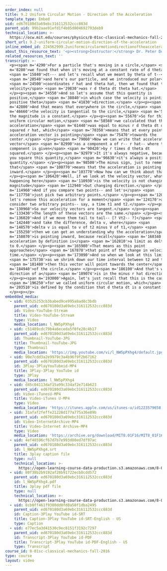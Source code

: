 ```yaml
---
order_index: null
title: 9.2 Uniform Circular Motion - Direction of the Acceleration
template_type: Embed
uid: ed670180d3a69ebc316112532ccc883d
parent_uid: 99b2aae91efd1f4b85d004692793deb9
technical_location: >-
  https://ocw.mit.edu/courses/physics/8-01sc-classical-mechanics-fall-2016/week-3-circular-motion/9.2-uniform-circular-motion-direction-of-the-acceleration/9.2-uniform-circular-motion-direction-of-the-acceleration
short_url: 9.2-uniform-circular-motion-direction-of-the-acceleration
inline_embed_id: 224562999.2uniformcircularmotiondirectionoftheacceleration82427059
about_this_resource_text: '<p><strong>Instructor:</strong> Dr. Peter Dourmashkin</p>'
related_resources_text: ''
transcript: >-
  <p><span m='4290'>For a particle that's moving in a circle,</span> <span
  m='8280'>we found that when it's moving at a constant rate of d theta</span>
  <span m='15840'>dt--- and let's recall what we meant by theta of t--</span>
  <span m='20540'>and here's our particle, and we introduced our polar</span>
  <span m='24500'>coordinates r hat and theta hat, then we found that the
  velocity</span> <span m='29830'>was r d theta dt theta hat.</span>
  </p><p><span m='34550'>And so let's assume that this quantity is
  positive,</span> <span m='38840'>in which case the velocity is pointing in the
  positive theta</span> <span m='41830'>direction.</span> </p><p><span
  m='42800'>And that means that everywhere in the circle,</span> <span
  m='46660'>the velocity is tangential to the circle,</span> <span m='51820'>and
  the magnitude is a constant.</span> </p><p><span m='55670'>So for this case of
  uniform circular motion,</span> <span m='58560'>we calculated that the
  acceleration</span> <span m='61440'>was equal to minus r d theta dt quantity
  squared r hat, which</span> <span m='70350'>means that at every point, the
  acceleration vector is pointing</span> <span m='75470'>towards the
  center.</span> </p><p><span m='79060'>Now we can write that acceleration
  vector</span> <span m='82990'>as a component a of r-- r hat-- where this
  component is given</span> <span m='90420'>by r times d theta dt
  squared.</span> </p><p><span m='92979'>It it's always negative, because when
  you square this quantity,</span> <span m='96630'>it's always a positive
  quantity.</span> </p><p><span m='98500'>The minus sign, just to remember--
  that</span> <span m='100770'>means that the acceleration is pointing
  inward.</span> </p><p><span m='103770'>Now how can we think about that?</span>
  </p><p><span m='106420'>Well, if we look at the velocity vector, what's
  happening here</span> <span m='110930'>is the velocity is not changing
  magnitude</span> <span m='112940'>but changing direction.</span> </p><p><span
  m='114960'>And if you compare two points-- and let's</span> <span
  m='117750'>just pick two arbitrary points.</span> </p><p><span m='120040'>So
  let's remove this acceleration for a moment</span> <span m='124170'>and
  consider two arbitrary points-- say, a time t1 and t2.</span> </p><p><span
  m='130960'>So our velocity vectors are tangent.</span> </p><p><span
  m='133430'>The length of these vectors are the same.</span> </p><p><span
  m='136020'>And if we move them tail to tail-- [? Vt2-- ?]</span> <span
  m='142440'>and take the difference, delta v, where</span> <span
  m='148570'>delta v is equal to v of t2 minus V of t1,</span> <span
  m='155250'>then we can get an understanding why the acceleration</span> <span
  m='158070'>is pointing inward, because recall</span> <span m='160340'>that
  acceleration by definition is</span> <span m='162810'>a limit as delta t goes
  to 0.</span> </p><p><span m='165980'>That means as this point
  approaches</span> <span m='167870'>that point of the change in velocity over
  time.</span> </p><p><span m='173090'>And so when we look at this limit</span>
  <span m='175730'>as we shrink down our time interval between t2 and t1,</span>
  <span m='181480'>then this vector will point towards the center</span> <span
  m='184940'>of the circle.</span> </p><p><span m='186100'>And that's why the
  direction of a</span> <span m='189074'>is in the minus r hat direction.</span>
  </p><p><span m='193000'>Again, let's just recall that this is the case</span>
  <span m='196250'>for we called uniform circular motion, which</span> <span
  m='203510'>is defined by the condition that d theta dt is a constant.</span>
  </p><p></p>
embedded_media:
  - uid: 03525253cb3babed9ce995a8ad8c3bdb
    parent_uid: ed670180d3a69ebc316112532ccc883d
    id: Video-YouTube-Stream
    title: Video-YouTube-Stream
    type: Video
    media_location: l_NW5pPXhg4
  - uid: c51489cdc79b4a6eceda5f0fe28c4b17
    parent_uid: ed670180d3a69ebc316112532ccc883d
    id: Thumbnail-YouTube-JPG
    title: Thumbnail-YouTube-JPG
    type: Thumbnail
    media_location: 'https://img.youtube.com/vi/l_NW5pPXhg4/default.jpg'
  - uid: 90e7cdd3a2e9979c3a4b96f9f2b67162
    parent_uid: ed670180d3a69ebc316112532ccc883d
    id: 3Play-3PlayYouTubeid-MP4
    title: 3Play-3Play YouTube id
    type: 3Play
    media_location: l_NW5pPXhg4
  - uid: d45c04113daf15a99c334af2e714b623
    parent_uid: ed670180d3a69ebc316112532ccc883d
    id: Video-iTunesU-MP4
    title: Video-iTunes U-MP4
    type: Video
    media_location: 'https://itunes.apple.com/us/itunes-u/id1223579658'
  - uid: 31afaf2feffe21228d177a775a36e89b
    parent_uid: ed670180d3a69ebc316112532ccc883d
    id: Video-InternetArchive-MP4
    title: Video-Internet Archive-MP4
    type: Video
    media_location: 'https://archive.org/download/MIT8.01F16/MIT8_01F16_L09v02_360p.mp4'
  - uid: 4ef48596cf67d7b7e993d80ed7df97ac
    parent_uid: ed670180d3a69ebc316112532ccc883d
    id: l_NW5pPXhg4.srt
    title: 3play caption file
    type: null
    technical_location: >-
      https://open-learning-course-data-production.s3.amazonaws.com/8-01sc-classical-mechanics-fall-2016/4ef48596cf67d7b7e993d80ed7df97ac_l_NW5pPXhg4.srt
  - uid: 80f38b2b9192af28b91722ecb8cdd572
    parent_uid: ed670180d3a69ebc316112532ccc883d
    id: l_NW5pPXhg4.pdf
    title: 3play pdf file
    type: null
    technical_location: >-
      https://open-learning-course-data-production.s3.amazonaws.com/8-01sc-classical-mechanics-fall-2016/80f38b2b9192af28b91722ecb8cdd572_l_NW5pPXhg4.pdf
  - uid: 8cb0ff461f9300dd0fd8a50f1dba2495
    parent_uid: ed670180d3a69ebc316112532ccc883d
    id: Caption-3Play YouTube id-SRT
    title: Caption-3Play YouTube id-SRT-English - US
    type: Caption
  - uid: e77ec5a3d41530c9ec8151f3192c7297
    parent_uid: ed670180d3a69ebc316112532ccc883d
    id: Transcript-3Play YouTube id-PDF
    title: Transcript-3Play YouTube id-PDF-English - US
    type: Transcript
course_id: 8-01sc-classical-mechanics-fall-2016
type: course
layout: video
---
```

